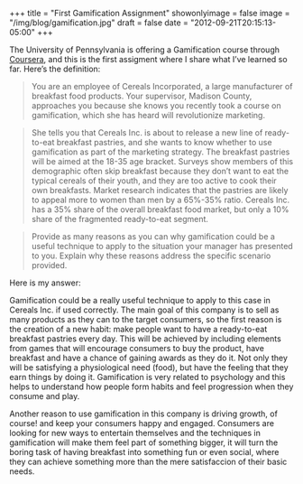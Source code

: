 +++
title = "First Gamification Assignment"
showonlyimage = false
image = "/img/blog/gamification.jpg"
draft = false
date = "2012-09-21T20:15:13-05:00"
+++


The University of Pennsylvania is offering a Gamification course through [Coursera](https://www.coursera.org/course/gamification), and this is the first assigment where I share what I’ve learned so far.  Here’s the definition:

> You are an employee of Cereals Incorporated, a large manufacturer of breakfast food products. Your supervisor, Madison County, approaches you because she knows you recently took a course on gamification, which she has heard will revolutionize marketing.

> She tells you that Cereals Inc. is about to release a new line of ready-to-eat breakfast pastries, and she wants to know whether to use gamification as part of the marketing strategy. The breakfast pastries will be aimed at the 18-35 age bracket. Surveys show members of this demographic often skip breakfast because they don’t want to eat the typical cereals of their youth, and they are too active to cook their own breakfasts. Market research indicates that the pastries are likely to appeal more to women than men by a 65%-35% ratio. Cereals Inc. has a 35% share of the overall breakfast food market, but only a 10% share of the fragmented ready-to-eat segment.

> Provide as many reasons as you can why gamification could be a useful technique to apply to the situation your manager has presented to you. Explain why these reasons address the specific scenario provided.

Here is my answer:

Gamification could be a really useful technique to apply to this case in Cereals Inc. if used correctly. The main goal of this company is to sell as many products as they can to the target consumers, so the first reason is the creation of a new habit: make people want to have a ready-to-eat breakfast pastries every day. This will be achieved by including elements from games that will encourage consumers to buy the product, have breakfast and have a chance of gaining awards as they do it. Not only they will be satisfying a physiological need (food), but have the feeling that they earn things by doing it. Gamification is very related to psychology and this helps to understand how people form habits and feel progression when they consume and play.

Another reason to use gamification in this company is driving growth, of course! and keep your consumers happy and engaged. Consumers are looking for new ways to entertain themselves and the techniques in gamification will make them feel part of something bigger, it will turn the boring task of having breakfast into something fun or even social, where they can achieve something more than the mere satisfaccion of their basic needs.

